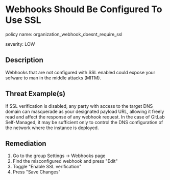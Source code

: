 # Webhooks Should Be Configured To Use SSL

policy name: organization_webhook_doesnt_require_ssl

severity: LOW

## Description

Webhooks that are not configured with SSL enabled could expose your sofware to
man in the middle attacks (MITM).

## Threat Example(s)

If SSL verification is disabled, any party with access to the target DNS domain
can masquerade as your designated payload URL, allowing it freely read and
affect the response of any webhook request.
In the case of GitLab Self-Managed, it may be sufficient only to control the
DNS configuration of the network where the instance is deployed.

## Remediation

1. Go to the group Settings -> Webhooks page
2. Find the misconfigured webhook and press "Edit"
3. Toggle "Enable SSL verification"
4. Press "Save Changes"
